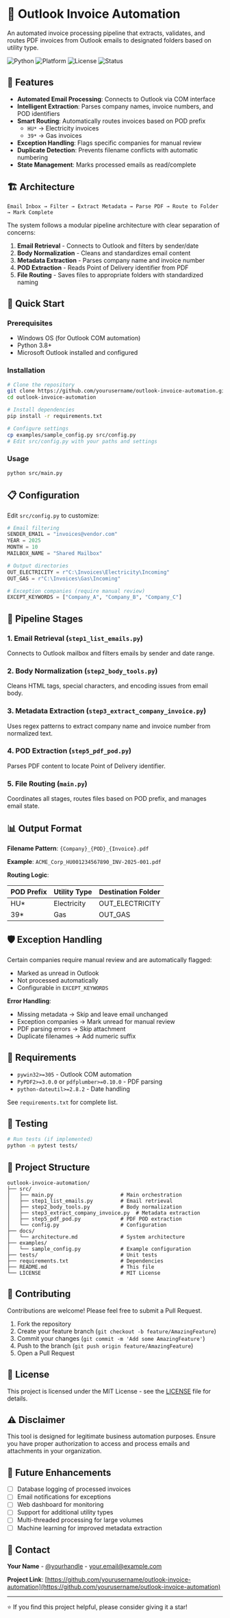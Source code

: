 # 📧 Outlook Invoice Automation

An automated invoice processing pipeline that extracts, validates, and routes PDF invoices from Outlook emails to designated folders based on utility type.

![Python](https://img.shields.io/badge/python-3.8+-blue.svg)
![Platform](https://img.shields.io/badge/platform-Windows-lightgrey.svg)
![License](https://img.shields.io/badge/license-MIT-green.svg)
![Status](https://img.shields.io/badge/status-active-success.svg)

## 🎯 Features

- **Automated Email Processing**: Connects to Outlook via COM interface
- **Intelligent Extraction**: Parses company names, invoice numbers, and POD identifiers
- **Smart Routing**: Automatically routes invoices based on POD prefix
  - `HU*` → Electricity invoices
  - `39*` → Gas invoices
- **Exception Handling**: Flags specific companies for manual review
- **Duplicate Detection**: Prevents filename conflicts with automatic numbering
- **State Management**: Marks processed emails as read/complete

## 🏗️ Architecture

```
Email Inbox → Filter → Extract Metadata → Parse PDF → Route to Folder → Mark Complete
```

The system follows a modular pipeline architecture with clear separation of concerns:

1. **Email Retrieval** - Connects to Outlook and filters by sender/date
2. **Body Normalization** - Cleans and standardizes email content
3. **Metadata Extraction** - Parses company name and invoice number
4. **POD Extraction** - Reads Point of Delivery identifier from PDF
5. **File Routing** - Saves files to appropriate folders with standardized naming

## 🚀 Quick Start

### Prerequisites

- Windows OS (for Outlook COM automation)
- Python 3.8+
- Microsoft Outlook installed and configured

### Installation

```bash
# Clone the repository
git clone https://github.com/yourusername/outlook-invoice-automation.git
cd outlook-invoice-automation

# Install dependencies
pip install -r requirements.txt

# Configure settings
cp examples/sample_config.py src/config.py
# Edit src/config.py with your paths and settings
```

### Usage

```bash
python src/main.py
```

## 📋 Configuration

Edit `src/config.py` to customize:

```python
# Email filtering
SENDER_EMAIL = "invoices@vendor.com"
YEAR = 2025
MONTH = 10
MAILBOX_NAME = "Shared Mailbox"

# Output directories
OUT_ELECTRICITY = r"C:\Invoices\Electricity\Incoming"
OUT_GAS = r"C:\Invoices\Gas\Incoming"

# Exception companies (require manual review)
EXCEPT_KEYWORDS = ["Company_A", "Company_B", "Company_C"]
```

## 🔧 Pipeline Stages

### 1. Email Retrieval (`step1_list_emails.py`)
Connects to Outlook mailbox and filters emails by sender and date range.

### 2. Body Normalization (`step2_body_tools.py`)
Cleans HTML tags, special characters, and encoding issues from email body.

### 3. Metadata Extraction (`step3_extract_company_invoice.py`)
Uses regex patterns to extract company name and invoice number from normalized text.

### 4. POD Extraction (`step5_pdf_pod.py`)
Parses PDF content to locate Point of Delivery identifier.

### 5. File Routing (`main.py`)
Coordinates all stages, routes files based on POD prefix, and manages email state.

## 📊 Output Format

**Filename Pattern**: `{Company}_{POD}_{Invoice}.pdf`

**Example**: `ACME_Corp_HU001234567890_INV-2025-001.pdf`

**Routing Logic**:

| POD Prefix | Utility Type | Destination Folder |
|------------|--------------|-------------------|
| HU*        | Electricity  | OUT_ELECTRICITY   |
| 39*        | Gas          | OUT_GAS           |

## 🛡️ Exception Handling

Certain companies require manual review and are automatically flagged:
- Marked as unread in Outlook
- Not processed automatically
- Configurable in `EXCEPT_KEYWORDS`

**Error Handling**:
- Missing metadata → Skip and leave email unchanged
- Exception companies → Mark unread for manual review
- PDF parsing errors → Skip attachment
- Duplicate filenames → Add numeric suffix

## 📝 Requirements

- `pywin32>=305` - Outlook COM automation
- `PyPDF2>=3.0.0` or `pdfplumber>=0.10.0` - PDF parsing
- `python-dateutil>=2.8.2` - Date handling

See `requirements.txt` for complete list.

## 🧪 Testing

```bash
# Run tests (if implemented)
python -m pytest tests/
```

## 📁 Project Structure

```
outlook-invoice-automation/
├── src/
│   ├── main.py                      # Main orchestration
│   ├── step1_list_emails.py         # Email retrieval
│   ├── step2_body_tools.py          # Body normalization
│   ├── step3_extract_company_invoice.py  # Metadata extraction
│   ├── step5_pdf_pod.py             # PDF POD extraction
│   └── config.py                    # Configuration
├── docs/
│   └── architecture.md              # System architecture
├── examples/
│   └── sample_config.py             # Example configuration
├── tests/                           # Unit tests
├── requirements.txt                 # Dependencies
├── README.md                        # This file
└── LICENSE                          # MIT License
```

## 🤝 Contributing

Contributions are welcome! Please feel free to submit a Pull Request.

1. Fork the repository
2. Create your feature branch (`git checkout -b feature/AmazingFeature`)
3. Commit your changes (`git commit -m 'Add some AmazingFeature'`)
4. Push to the branch (`git push origin feature/AmazingFeature`)
5. Open a Pull Request

## 📄 License

This project is licensed under the MIT License - see the [LICENSE](LICENSE) file for details.

## ⚠️ Disclaimer

This tool is designed for legitimate business automation purposes. Ensure you have proper authorization to access and process emails and attachments in your organization.

## 🔮 Future Enhancements

- [ ] Database logging of processed invoices
- [ ] Email notifications for exceptions
- [ ] Web dashboard for monitoring
- [ ] Support for additional utility types
- [ ] Multi-threaded processing for large volumes
- [ ] Machine learning for improved metadata extraction

## 📧 Contact

**Your Name** - [@yourhandle](https://twitter.com/yourhandle) - your.email@example.com

**Project Link**: [https://github.com/yourusername/outlook-invoice-automation](https://github.com/yourusername/outlook-invoice-automation)

---

⭐ If you find this project helpful, please consider giving it a star!
